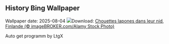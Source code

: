 ## History Bing Wallpaper
Wallpaper date: 2025-08-04
![](https://www.bing.com/th?id=OHR.LaplandOwl_FR-FR0808851184_UHD.jpg&w=1000)Download: [Chouettes lapones dans leur nid, Finlande (© imageBROKER.com/Alamy Stock Photo)](https://www.bing.com/th?id=OHR.LaplandOwl_FR-FR0808851184_UHD.jpg)

Auto get programm by LtgX
